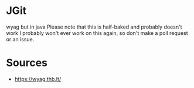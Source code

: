 # JGit
 wyag but in java
 Please note that this is half-baked and probably doesn't work
 I probably won't ever work on this again, so don't make a poll request or an issue.


# Sources
- https://wyag.thb.lt/